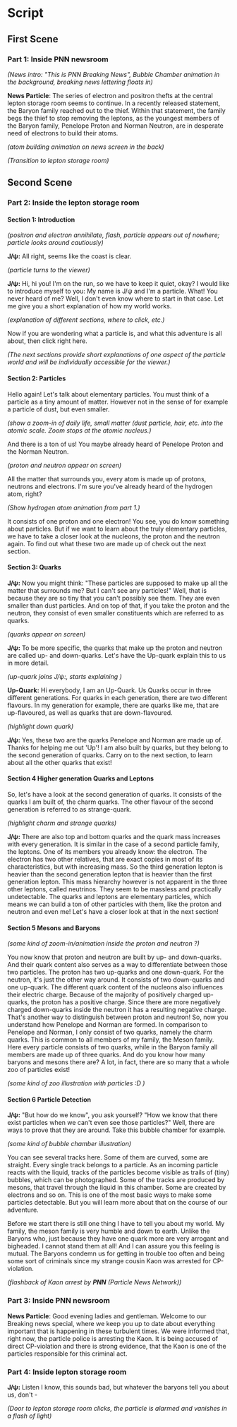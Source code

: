 # Script

## First Scene

### Part 1: Inside PNN newsroom

*(News intro: "This is PNN Breaking News", Bubble Chamber animation in the background, breaking news lettering floats in)*

**News Particle**: The series of electron and positron thefts at the central lepton storage room seems to continue. In a recently released statement, the Baryon family reached out to the thief. Within that statement, the family begs the thief to stop removing the leptons, as the youngest members of the Baryon family, Penelope Proton and Norman Neutron, are in desperate need of electrons to build their atoms.

*(atom building animation on news screen in the back)*

*(Transition to lepton storage room)*

## Second Scene

### Part 2: Inside the lepton storage room

#### Section 1: Introduction

*(positron and electron annihilate, flash, particle appears out of nowhere; particle looks around cautiously)*

**J/&psi;:** All right, seems like the coast is clear.

*(particle turns to the viewer)*

**J/&psi;:** Hi, hi you! I'm on the run, so we have to keep it quiet, okay? I would like to introduce myself to you: My name is J/&psi; and I'm a particle. 
What! You never heard of me? Well, I don't even know where to start in that case. 
Let me give you a short explanation of how my world works. 

*(explanation of different sections, where to click, etc.)*

Now if you are wondering what a particle is, and what this adventure is all about, then click right here.

*(The next sections provide short explanations of one aspect of the particle world and will be individually accessible for the viewer.)*

#### Section 2: Particles
Hello again! Let's talk about elementary particles. You must think of a particle as a tiny amount of matter. However not in the sense of for example a particle of dust, but even smaller. 

*(show a zoom-in of daily life, small matter (dust particle, hair, etc. into the atomic scale. Zoom stops at the atomic nucleus.)*

And there is a ton of us! You maybe already heard of Penelope Proton and the Norman Neutron. 

*(proton and neutron appear on screen)*

All the matter that surrounds you, every atom is made up of protons, neutrons and electrons. I'm sure you've already heard of the hydrogen atom, right? 

*(Show hydrogen atom animation from part 1.)*

It consists of one proton and one electron! You see, you do know something about particles. But if we want to learn about the truly elementary particles, we have to take a closer look at the nucleons, the proton and the neutron again. To find out what these two are made up of check out the next section. 

#### Section 3: Quarks

**J/&psi;:** Now you might think: "These particles are supposed to make up all the matter that surrounds me? But I can't see any particles!"
 Well, that is because they are so tiny that you can't possibly see them. They are even smaller than dust particles. And on top of that, if you take the proton and the neutron, they consist of even smaller constituents which are referred to as quarks. 

*(quarks appear on screen)*

**J/&psi;:** To be more specific, the quarks that make up the proton and neutron are called up- and down-quarks. 
Let's have the Up-quark explain this to us in more detail.

*(up-quark joins J/&psi;:, starts explaining )*

**Up-Quark:** Hi everybody, I am an Up-Quark. Us Quarks occur in three different generations. For quarks in each generation, there are two different flavours. In my generation for example, there are quarks like me, that are up-flavoured, as well as quarks that are down-flavoured.

*(highlight down quark)*

**J/&psi;:** Yes, these two are the quarks Penelope and Norman are made up of. Thanks for helping me out 'Up'!
I am also built by quarks, but they belong to the second generation of quarks. Carry on to the next section, to learn about all the other quarks that exist!

#### Section 4 Higher generation Quarks and Leptons

So, let's have a look at the second generation of quarks. It consists of the quarks I am built of, the charm quarks. The other flavour of the second generation is referred to as strange-quark. 

*(highlight charm and strange quarks)*

**J/&psi;:** There are also top and bottom quarks and the quark mass increases with every generation. It is similar in the case of a second particle family, the leptons. One of its members you already know: the electron. The electron has two other relatives, that are exact copies in most of its characteristics, but with increasing mass. So the third generation lepton is heavier than the second generation lepton that is heavier than the first generation lepton. This mass hierarchy however is not apparent in the three other leptons, called neutrinos. They seem to be massless and practically undetectable. The quarks and leptons are elementary particles, which means we can build a ton of other particles with them, like the proton and neutron and even me! Let's have a closer look at that in the next section!

#### Section 5 Mesons and Baryons

*(some kind of zoom-in/animation inside the proton and neutron ?)*

You now know that proton and neutron are built by up- and down-quarks. And their quark content also serves as a way to differentiate between those two particles. The proton has two up-quarks and one down-quark. For the neutron, it's just the other way around. It consists of two down-quarks and one up-quark. The different quark content of the nucleons also influences their electric charge. Because of the majority of positively charged up-quarks, the proton has a positive charge. Since there are more negatively charged down-quarks inside the neutron it has a resulting negative charge. That's another way to distinguish between proton and neutron! 
So, now you understand how Penelope and Norman are formed.
In comparison to Penelope and Norman, I only consist of two quarks, namely the charm quarks.
This is common to all members of my family, the Meson family. Here every particle consists of two quarks, while in the Baryon family all members are made up of three quarks. And do you know how many baryons and mesons there are? A lot, in fact, there are so many that a whole zoo of particles exist!

*(some kind of zoo illustration with particles :D )*

#### Section 6 Particle Detection

**J/&psi;:** "But how do we know", you ask yourself? "How we know that there exist particles when we can't even see those particles?"
Well, there are ways to prove that they are around. Take this bubble chamber for example. 

*(some kind of bubble chamber illustration)*

You can see several tracks here. Some of them are curved, some are straight. Every single track belongs to a particle. 
As an incoming particle reacts with the liquid, tracks of the particles become visible as trails of (tiny) bubbles, which can be photographed.
Some of the tracks are produced by mesons, that travel through the liquid in this chamber. 
Some are created by electrons and so on. This is one of the most basic ways to make some particles detectable. But you will learn more about that on the course of our adventure. 

Before we start there is still one thing I have to tell you about my world. 
My family, the meson family is very humble and down to earth. Unlike the Baryons who, just because they have one quark more are very arrogant and bigheaded. I cannot stand them at all! 
And I can assure you this feeling is mutual. The Baryons condemn us for getting in trouble too often and being some sort of criminals since my strange cousin Kaon was arrested for CP-violation. 

*(flashback of Kaon arrest by __PNN__ (Particle News Network))*

### Part 3: Inside PNN newsroom

**News Particle**: Good evening ladies and gentleman. Welcome to our Breaking news special, where we keep you up to date about everything important that is happening in these turbulent times.
We were informed that, right now, the particle police is arresting the Kaon. It is being accused of direct CP-violation and there is strong evidence, that the Kaon is one of the particles responsible for this criminal act.


### Part 4: Inside lepton storage room

**J/&psi;:** Listen I know, this sounds bad, but whatever the baryons tell you about us, don't -

*(Door to lepton storage room clicks, the particle is alarmed and vanishes in a flash of light)*
